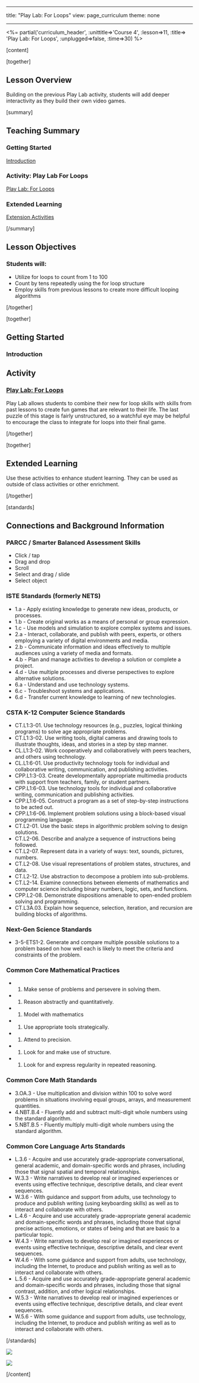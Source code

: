 * * *

title: "Play Lab: For Loops" view: page_curriculum theme: none

* * *

<%= partial('curriculum_header', :unittitle=>'Course 4', :lesson=>11, :title=> 'Play Lab: For Loops', :unplugged=>false, :time=>30) %>

[content]

[together]

## Lesson Overview

Building on the previous Play Lab activity, students will add deeper interactivity as they build their own video games.

[summary]

## Teaching Summary

### **Getting Started**

[Introduction](#GetStarted)   


### **Activity: Play Lab For Loops**

[Play Lab: For Loops](#Activity)

### **Extended Learning**

[Extension Activities](#Extended)

[/summary]

## Lesson Objectives

### Students will:

  * Utilize for loops to count from 1 to 100
  * Count by tens repeatedly using the for loop structure
  * Employ skills from previous lessons to create more difficult looping algorithms 

[/together]

[together]

## Getting Started

### <a name="GetStarted"></a> Introduction

## Activity

### <a name="Activity"></a> [Play Lab: For Loops](http://learn.code.org/s/course4/stage/11/puzzle/1)

Play Lab allows students to combine their new for loop skills with skills from past lessons to create fun games that are relevant to their life. The last puzzle of this stage is fairly unstructured, so a watchful eye may be helpful to encourage the class to integrate for loops into their final game.

[/together]

<!--(this is left in here as an example of how to include an image in Markdown)
![](binaryphoto.png) -->

[together]

## Extended Learning

<a name="Extended"></a>Use these activities to enhance student learning. They can be used as outside of class activities or other enrichment.

[/together]

[standards]

## Connections and Background Information

### PARCC / Smarter Balanced Assessment Skills

  * Click / tap
  * Drag and drop
  * Scroll
  * Select and drag / slide
  * Select object

### ISTE Standards (formerly NETS)

  * 1.a - Apply existing knowledge to generate new ideas, products, or processes.
  * 1.b - Create original works as a means of personal or group expression.
  * 1.c - Use models and simulation to explore complex systems and issues.
  * 2.a - Interact, collaborate, and publish with peers, experts, or others employing a variety of digital environments and media.
  * 2.b - Communicate information and ideas effectively to multiple audiences using a variety of media and formats.
  * 4.b - Plan and manage activities to develop a solution or complete a project.
  * 4.d - Use multiple processes and diverse perspectives to explore alternative solutions.
  * 6.a - Understand and use technology systems.
  * 6.c - Troubleshoot systems and applications.
  * 6.d - Transfer current knowledge to learning of new technologies. 

### CSTA K-12 Computer Science Standards

  * CT.L1:3-01. Use technology resources (e.g., puzzles, logical thinking programs) to solve age appropriate problems.
  * CT.L1:3-02. Use writing tools, digital cameras and drawing tools to illustrate thoughts, ideas, and stories in a step by step manner.
  * CL.L1:3-02. Work cooperatively and collaboratively with peers teachers, and others using technology.
  * CL.L1:6-01. Use productivity technology tools for individual and collaborative writing, communication, and publishing activities.
  * CPP.L1:3-03. Create developmentally appropriate multimedia products with support from teachers, family, or student partners.
  * CPP.L1:6-03. Use technology tools for individual and collaborative writing, communication and publishing activities.
  * CPP.L1:6-05. Construct a program as a set of step-by-step instructions to be acted out.
  * CPP.L1:6-06. Implement problem solutions using a block-based visual programming language.
  * CT.L2-01. Use the basic steps in algorithmic problem solving to design solutions.
  * CT.L2-06. Describe and analyze a sequence of instructions being followed.
  * CT.L2-07. Represent data in a variety of ways: text, sounds, pictures, numbers.
  * CT.L2-08. Use visual representations of problem states, structures, and data.
  * CT.L2-12. Use abstraction to decompose a problem into sub-problems.
  * CT.L2-14. Examine connections between elements of mathematics and computer science including binary numbers, logic, sets, and functions. 
  * CPP.L2-08. Demonstrate dispositions amenable to open-ended problem solving and programming.
  * CT.L3A.03. Explain how sequence, selection, iteration, and recursion are building blocks of algorithms. 

### Next-Gen Science Standards

  * 3-5-ETS1-2. Generate and compare multiple possible solutions to a problem based on how well each is likely to meet the criteria and constraints of the problem. 

### Common Core Mathematical Practices

  *   1. Make sense of problems and persevere in solving them.
  *   1. Reason abstractly and quantitatively.
  *   1. Model with mathematics
  *   1. Use appropriate tools strategically.
  *   1. Attend to precision.
  *   1. Look for and make use of structure.
  *   1. Look for and express regularity in repeated reasoning.

### Common Core Math Standards

  * 3.OA.3 - Use multiplication and division within 100 to solve word problems in situations involving equal groups, arrays, and measurement quantities.
  * 4.NBT.B.4 - Fluently add and subtract multi-digit whole numbers using the standard algorithm.
  * 5.NBT.B.5 - Fluently multiply multi-digit whole numbers using the standard algorithm.

### Common Core Language Arts Standards

  * L.3.6 - Acquire and use accurately grade-appropriate conversational, general academic, and domain-specific words and phrases, including those that signal spatial and temporal relationships.
  * W.3.3 - Write narratives to develop real or imagined experiences or events using effective technique, descriptive details, and clear event sequences.
  * W.3.6 - With guidance and support from adults, use technology to produce and publish writing (using keyboarding skills) as well as to interact and collaborate with others.
  * L.4.6 - Acquire and use accurately grade-appropriate general academic and domain-specific words and phrases, including those that signal precise actions, emotions, or states of being and that are basic to a particular topic.
  * W.4.3 - Write narratives to develop real or imagined experiences or events using effective technique, descriptive details, and clear event sequences.
  * W.4.6 - With some guidance and support from adults, use technology, including the Internet, to produce and publish writing as well as to interact and collaborate with others.
  * L.5.6 - Acquire and use accurately grade-appropriate general academic and domain-specific words and phrases, including those that signal contrast, addition, and other logical relationships.
  * W.5.3 - Write narratives to develop real or imagined experiences or events using effective technique, descriptive details, and clear event sequences.
  * W.5.6 - With some guidance and support from adults, use technology, including the Internet, to produce and publish writing as well as to interact and collaborate with others.

[/standards]

[<img src="https://curriculum.code.org/static/img/creativeCommons.png" border="0" />](http://creativecommons.org/)

[<img src="https://web.archive.org/web/20170104072040if_/http://www.thinkersmith.org/images/thinker.png" border="0" />](http://thinkersmith.org/)  


[/content]

<link rel="stylesheet" type="text/css" href="../docs/morestyle.css" />